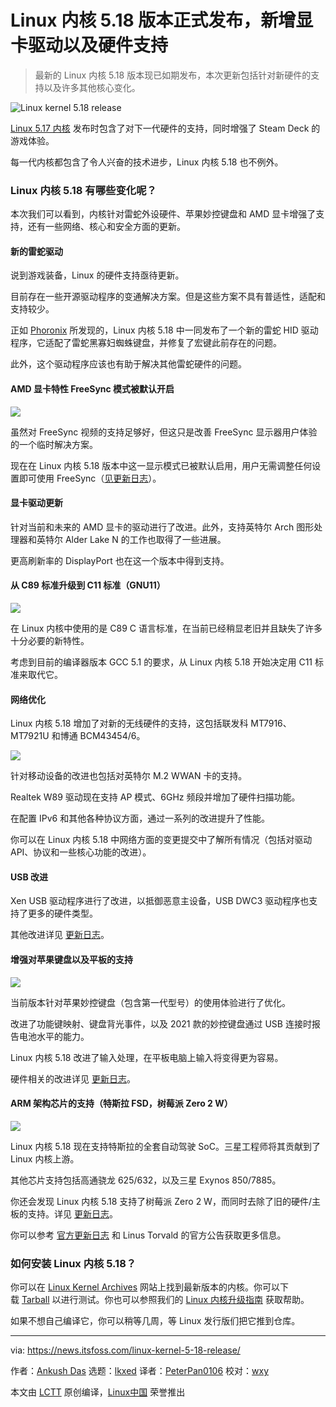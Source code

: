 [#]: subject: "Linux Kernel 5.18 Released with Graphics Driver Changes and New Hardware Support"
[#]: via: "https://news.itsfoss.com/linux-kernel-5-18-release/"
[#]: author: "Ankush Das https://news.itsfoss.com/author/ankush/"
[#]: collector: "lkxed"
[#]: translator: "PeterPan0106"
[#]: reviewer: "wxy"
[#]: publisher: "wxy"
[#]: url: "https://linux.cn/article-14640-1.html"

Linux 内核 5.18 版本正式发布，新增显卡驱动以及硬件支持
======

> 最新的 Linux 内核 5.18 版本现已如期发布，本次更新包括针对新硬件的支持以及许多其他核心变化。

![Linux kernel 5.18 release][1]

[Linux 5.17 内核][2] 发布时包含了对下一代硬件的支持，同时增强了 Steam Deck 的游戏体验。

每一代内核都包含了令人兴奋的技术进步，Linux 内核 5.18 也不例外。

### Linux 内核 5.18 有哪些变化呢？

本次我们可以看到，内核针对雷蛇外设硬件、苹果妙控键盘和 AMD 显卡增强了支持，还有一些网络、核心和安全方面的更新。

#### 新的雷蛇驱动

说到游戏装备，Linux 的硬件支持亟待更新。

目前存在一些开源驱动程序的变通解决方案。但是这些方案不具有普适性，适配和支持较少。

正如 [Phoronix][3] 所发现的，Linux 内核 5.18 中一同发布了一个新的雷蛇 HID 驱动程序，它适配了雷蛇黑寡妇蜘蛛键盘，并修复了宏键此前存在的问题。

此外，这个驱动程序应该也有助于解决其他雷蛇硬件的问题。

#### AMD 显卡特性 FreeSync 模式被默认开启

![][4]

虽然对 FreeSync 视频的支持足够好，但这只是改善 FreeSync 显示器用户体验的一个临时解决方案。

现在在 Linux 内核 5.18 版本中这一显示模式已被默认启用，用户无需调整任何设置即可使用 FreeSync（[见更新日志][5]）。

#### 显卡驱动更新

针对当前和未来的 AMD 显卡的驱动进行了改进。此外，支持英特尔 Arch 图形处理器和英特尔 Alder Lake N 的工作也取得了一些进展。

更高刷新率的 DisplayPort 也在这一个版本中得到支持。

#### 从 C89 标准升级到 C11 标准（GNU11）

![][6]

在 Linux 内核中使用的是 C89 C 语言标准，在当前已经稍显老旧并且缺失了许多十分必要的新特性。

考虑到目前的编译器版本 GCC 5.1 的要求，从 Linux 内核 5.18 开始决定用 C11 标准来取代它。

#### 网络优化

Linux 内核 5.18 增加了对新的无线硬件的支持，这包括联发科 MT7916、MT7921U 和博通  BCM43454/6。

![][7]

针对移动设备的改进也包括对英特尔 M.2 WWAN 卡的支持。

Realtek W89 驱动现在支持 AP 模式、6GHz 频段并增加了硬件扫描功能。

在配置 IPv6 和其他各种协议方面，通过一系列的改进提升了性能。

你可以在 Linux 内核 5.18 中网络方面的变更提交中了解所有情况（包括对驱动 API、协议和一些核心功能的改进）。

#### USB 改进

Xen USB 驱动程序进行了改进，以抵御恶意主设备，USB DWC3 驱动程序也支持了更多的硬件类型。

其他改进详见 [更新日志][8]。

#### 增强对苹果键盘以及平板的支持

![][9]

当前版本针对苹果妙控键盘（包含第一代型号）的使用体验进行了优化。

改进了功能键映射、键盘背光事件，以及 2021 款的妙控键盘通过 USB 连接时报告电池水平的能力。

Linux 内核 5.18 改进了输入处理，在平板电脑上输入将变得更为容易。

硬件相关的改进详见 [更新日志][10]。

#### ARM 架构芯片的支持（特斯拉 FSD，树莓派 Zero 2 W）

![][11]

Linux 内核 5.18 现在支持特斯拉的全套自动驾驶 SoC。三星工程师将其贡献到了 Linux 内核上游。

其他芯片支持包括高通骁龙 625/632，以及三星 Exynos 850/7885。

你还会发现 Linux 内核 5.18 支持了树莓派 Zero 2 W，而同时去除了旧的硬件/主板的支持。详见 [更新日志][12]。

你可以参考 [官方更新日志][13] 和 Linus Torvald 的官方公告获取更多信息。

### 如何安装 Linux 内核 5.18？

你可以在 [Linux Kernel Archives][14] 网站上找到最新版本的内核。你可以下载 [Tarball][15] 以进行测试。你也可以参照我们的 [Linux 内核升级指南][16] 获取帮助。

如果不想自己编译它，你可以稍等几周，等 Linux 发行版们把它推到仓库。

--------------------------------------------------------------------------------

via: https://news.itsfoss.com/linux-kernel-5-18-release/

作者：[Ankush Das][a]
选题：[lkxed][b]
译者：[PeterPan0106](https://github.com/PeterPan0106)
校对：[wxy](https://github.com/wxy)

本文由 [LCTT](https://github.com/LCTT/TranslateProject) 原创编译，[Linux中国](https://linux.cn/) 荣誉推出

[a]: https://news.itsfoss.com/author/ankush/
[b]: https://github.com/lkxed
[1]: https://news.itsfoss.com/wp-content/uploads/2022/05/kernel-5-18-release.png
[2]: https://news.itsfoss.com/linux-kernel-5-17-release/
[3]: https://www.phoronix.com/scan.php?page=news_item&px=Linux-5.18-HID
[4]: https://news.itsfoss.com/wp-content/uploads/2022/05/amd-linux-5-18-1024x576.jpg
[5]: https://lists.freedesktop.org/archives/amd-gfx/2022-February/075262.html
[6]: https://news.itsfoss.com/wp-content/uploads/2022/05/c-linux-5-18-1024x576.jpg
[7]: https://news.itsfoss.com/wp-content/uploads/2022/05/networking-linux-5-18-1024x576.jpg
[8]: https://lore.kernel.org/lkml/Yj7vGtn8fILavjyL@kroah.com/
[9]: https://news.itsfoss.com/wp-content/uploads/2022/05/apple-linux-5-18-1024x576.jpg
[10]: https://lore.kernel.org/lkml/nycvar.YFH.7.76.2203231015060.24795@cbobk.fhfr.pm/
[11]: https://news.itsfoss.com/wp-content/uploads/2022/05/arm-linux-5-18-1024x576.jpg
[12]: https://git.kernel.org/pub/scm/linux/kernel/git/torvalds/linux.git/commit/?id=baaa68a9796ef2cadfe5caaf4c730412eda0f31c
[13]: https://lore.kernel.org/lkml/CAHk-=wjiqyoH6qntYvYTjR1F2L-pHtgX9esZMRS13iktCOJ1zA@mail.gmail.com/T/#u
[14]: https://www.kernel.org/
[15]: https://git.kernel.org/torvalds/t/linux-5.16.tar.gz
[16]: https://itsfoss.com/upgrade-linux-kernel-ubuntu/
